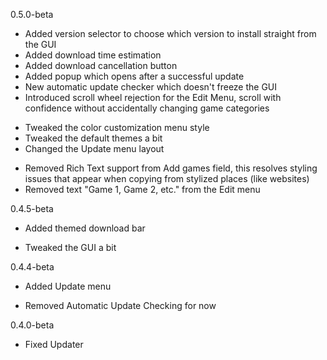 0.5.0-beta
+ Added version selector to choose which version to install straight from the GUI
+ Added download time estimation
+ Added download cancellation button
+ Added popup which opens after a successful update
+ New automatic update checker which doesn't freeze the GUI
+ Introduced scroll wheel rejection for the Edit Menu, 
scroll with confidence without accidentally changing game categories

* Tweaked the color customization menu style
* Tweaked the default themes a bit
* Changed the Update menu layout

- Removed Rich Text support from Add games field, this resolves 
styling issues that appear when copying from stylized places (like websites)
- Removed text "Game 1, Game 2, etc." from the Edit menu

0.4.5-beta
+ Added themed download bar
* Tweaked the GUI a bit

0.4.4-beta
+ Added Update menu
- Removed Automatic Update Checking for now

0.4.0-beta
* Fixed Updater
